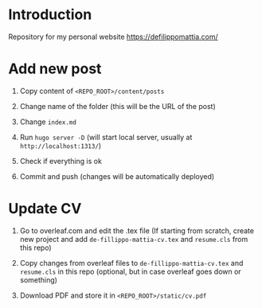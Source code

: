# Introduction

Repository for my personal website https://defilippomattia.com/

# Add new post

1. Copy content of `<REPO_ROOT>/content/posts`

2. Change name of the folder (this will be the URL of the post)

3. Change `index.md`

4. Run `hugo server -D` (will start local server, usually at `http://localhost:1313/`)

5. Check if everything is ok

6. Commit and push (changes will be automatically deployed)

# Update CV

1. Go to overleaf.com and edit the .tex file (If starting from scratch, create new project and add `de-fillippo-mattia-cv.tex` and `resume.cls` from this repo)

2. Copy changes from overleaf files to `de-fillippo-mattia-cv.tex` and `resume.cls` in this repo (optional, but in case overleaf goes down or something)

3. Download PDF and store it in `<REPO_ROOT>/static/cv.pdf`
